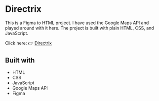 # Directrix
This is a Figma to HTML project. I have used the Google Maps API and played around with it here. The project is built with plain HTML, CSS, and JavaScript. 

Click here: 👉  [Directrix](https://directrix.netlify.app/)

## Built with

- HTML
- CSS
- JavaScript
- Google Maps API
- Figma
